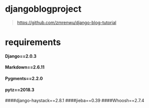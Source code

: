 # djangoblogproject

>https://github.com/zmrenwu/django-blog-tutorial


# requirements
#### Django==2.0.3
#### Markdown==2.6.11
#### Pygments==2.2.0
#### pytz==2018.3
####django-haystack==2.8.1
####jieba==0.39
####Whoosh==2.7.4
